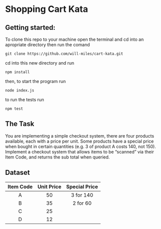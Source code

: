 # Shopping Cart Kata

## Getting started:

To clone this repo to your machine open the terminal and cd into an apropriate directory then run the comand

```
git clone https://github.com/will-miles/cart-kata.git
```

cd into this new directory and run

```
npm install
```

then, to start the program run

```
node index.js
```

to run the tests run

```
npm test
```

## The Task

You are implementing a simple checkout system, there are four products available, each with a price per unit. Some products have a special price when bought in certain quantities (e.g. 3 of product A costs 140, not 150). Implement a checkout system that allows items to be “scanned” via their Item Code, and returns the sub total when queried.

## Dataset

| Item Code | Unit Price | Special Price |
| :-------: | :--------: | :-----------: |
|     A     |     50     |   3 for 140   |
|     B     |     35     |   2 for 60    |
|     C     |     25     |               |
|     D     |     12     |               |
